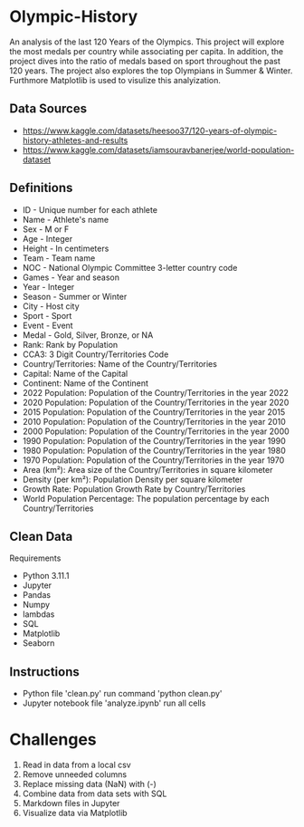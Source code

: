 # Olympic-History
An analysis of the last 120 Years of the Olympics. This project will explore the most medals per country while associating per capita. In addition, the project dives into the ratio of medals based on sport throughout the past 120 years. The project also explores the top Olympians in Summer & Winter. Furthmore Matplotlib is used to visulize this analyization. 

## Data Sources
- https://www.kaggle.com/datasets/heesoo37/120-years-of-olympic-history-athletes-and-results 
- https://www.kaggle.com/datasets/iamsouravbanerjee/world-population-dataset 

## Definitions
- ID - Unique number for each athlete
- Name - Athlete's name 
- Sex - M or F
- Age - Integer
- Height - In centimeters
- Team - Team name
- NOC - National Olympic Committee 3-letter country code
- Games - Year and season
- Year - Integer
- Season - Summer or Winter
- City - Host city
- Sport - Sport
- Event - Event
- Medal - Gold, Silver, Bronze, or NA
- Rank: Rank by Population
- CCA3: 3 Digit Country/Territories Code
- Country/Territories: Name of the Country/Territories
- Capital: Name of the Capital
- Continent: Name of the Continent
- 2022 Population: Population of the Country/Territories in the year 2022
- 2020 Population: Population of the Country/Territories in the year 2020
- 2015 Population: Population of the Country/Territories in the year 2015
- 2010 Population: Population of the Country/Territories in the year 2010
- 2000 Population: Population of the Country/Territories in the year 2000
- 1990 Population: Population of the Country/Territories in the year 1990
- 1980 Population: Population of the Country/Territories in the year 1980
- 1970 Population: Population of the Country/Territories in the year 1970
- Area (km²): Area size of the Country/Territories in square kilometer
- Density (per km²): Population Density per square kilometer
- Growth Rate: Population Growth Rate by Country/Territories
- World Population Percentage: The population percentage by each Country/Territories


## Clean Data

Requirements

- Python 3.11.1
- Jupyter
- Pandas
- Numpy
- lambdas
- SQL
- Matplotlib
- Seaborn

## Instructions
- Python file 'clean.py' run command 'python clean.py'
- Jupyter notebook file 'analyze.ipynb' run all cells 

# Challenges

1. Read in data from a local csv
2. Remove unneeded columns 
3. Replace missing data (NaN) with (-)
4. Combine data from data sets with SQL
5. Markdown files in Jupyter
6. Visualize data via Matplotlib 
